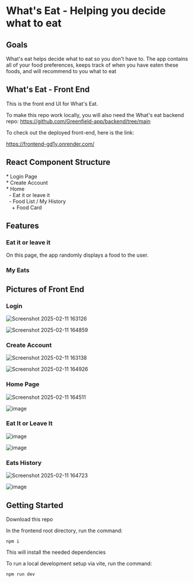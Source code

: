 # What's Eat - Helping you decide what to eat

## Goals
What's eat helps decide what to eat so you don't have to. The app contains all of your food preferences, keeps track of when you have eaten these foods, and will recommend to you what to eat 

## What's Eat - Front End
 This is the front end UI for What's Eat. 

 To make this repo work locally, you will also need the What's eat backend repo: https://github.com/Greenfield-app/backend/tree/main

 To check out the deployed front-end, here is the link:

 https://frontend-gd1y.onrender.com/

## React Component Structure

<p>
* Login Page<br>
* Create Account<br>
* Home<br>
  &nbsp;&nbsp;- Eat it or leave it<br>
  &nbsp;&nbsp;- Food List / My History<br>
    &nbsp;&nbsp;&nbsp;&nbsp;+ Food Card<br>
</p>

## Features

### Eat it or leave it

On this page, the app randomly displays a food to the user. 

### My Eats

## Pictures of Front End

### Login


![Screenshot 2025-02-11 163126](https://github.com/user-attachments/assets/1a58353c-88f0-4872-8020-9c69eca2e87a) 


![Screenshot 2025-02-11 164859](https://github.com/user-attachments/assets/4c2053fa-914c-45cc-b734-2a0ca5a3ee0e)

### Create Account

![Screenshot 2025-02-11 163138](https://github.com/user-attachments/assets/dfbe92ce-b476-4d4e-b994-f049d787f1fc)

![Screenshot 2025-02-11 164926](https://github.com/user-attachments/assets/b79212a8-6baf-4068-8b7d-593663dae9c8)


### Home Page 

![Screenshot 2025-02-11 164511](https://github.com/user-attachments/assets/1c2c198e-4e87-472a-8e4b-938081fcf31b)

![image](https://github.com/user-attachments/assets/2a8fd133-aad2-4eb4-aeca-0b3b0bc8f5f9)


### Eat It or Leave It

![image](https://github.com/user-attachments/assets/29f07d0b-6c2e-4516-aed5-6f61b08980a4)

![image](https://github.com/user-attachments/assets/4c3dbe16-6e66-4725-9920-ecc1e4ec90eb)


### Eats History 

![Screenshot 2025-02-11 164723](https://github.com/user-attachments/assets/55d7b8be-4f4b-484a-8989-1f071e7924fd)

![image](https://github.com/user-attachments/assets/a9e136b7-eece-411e-b345-08e0dfc6ef32)




## Getting Started

Download this repo 

In the frontend root directory, run the command:

`npm i`

This will install the needed dependencies

To run a local development setup via vite, run the command:

`npm run dev`
